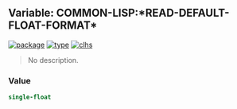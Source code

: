 ## Variable: COMMON-LISP:\*READ-DEFAULT-FLOAT-FORMAT\*
[![package](https://img.shields.io/badge/Package-COMMON--LISP-5f9ea0.svg?style=social&colorA=999999)](../) [![type](https://img.shields.io/badge/Type-Variable-5f9ea0.svg?style=social&colorA=999999)](../#variable) [![clhs](https://img.shields.io/badge/CLHS-*READ--DEFAULT--FLOAT--FORMAT*-5f9ea0.svg?style=social&colorA=999999)](http://www.lispworks.com/documentation/HyperSpec/Body/v_rd_def.htm) 

> No description.

### Value
```cl
single-float
```
